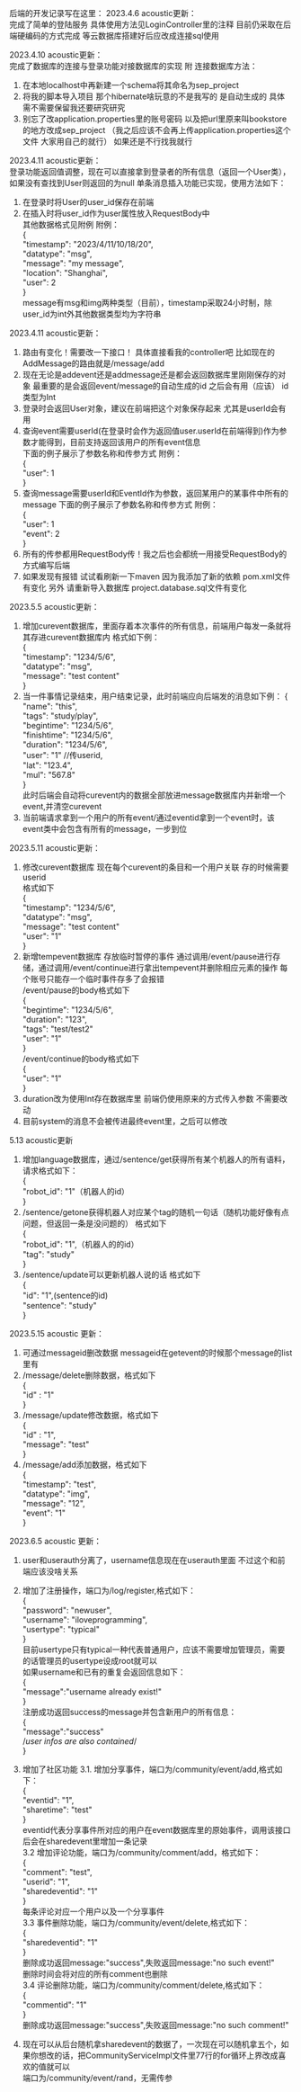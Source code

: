 后端的开发记录写在这里：
2023.4.6 acoustic更新：</br>
 完成了简单的登陆服务 具体使用方法见LoginController里的注释
 目前仍采取在后端硬编码的方式完成 等云数据库搭建好后应改成连接sql使用

2023.4.10 acoustic更新：</br>
  完成了数据库的连接与登录功能对接数据库的实现
  附 连接数据库方法：
  1. 在本地localhost中再新建一个schema将其命名为sep_project
  2. 将我的脚本导入项目 那个hibernate啥玩意的不是我写的 是自动生成的 具体需不需要保留我还要研究研究
  3. 别忘了改application.properties里的账号密码 以及把url里原来叫bookstore的地方改成sep_project
  （我之后应该不会再上传application.properties这个文件 大家用自己的就行）
  如果还是不行找我就行

2023.4.11 acoustic更新：</br>
  登录功能返回值调整，现在可以直接拿到登录者的所有信息（返回一个User类），如果没有查找到User则返回的为null
  单条消息插入功能已实现，使用方法如下：
  1. 在登录时将User的user_id保存在前端
  2. 在插入时将user_id作为user属性放入RequestBody中</br>
   其他数据格式见附例
   附例：</br>
{</br>
    "timestamp": "2023/4/11/10/18/20",</br>
    "datatype": "msg",</br>
    "message": "my message",</br>
    "location": "Shanghai",</br>
    "user": 2</br>
}</br>
    message有msg和img两种类型（目前），timestamp采取24小时制，除user_id为int外其他数据类型均为字符串

2023.4.11 acoustic更新：</br>
  1. 路由有变化！需要改一下接口！ 具体直接看我的controller吧 比如现在的AddMessage的路由就是/message/add
  2. 现在无论是addevent还是addmessage还是都会返回数据库里刚刚保存的对象 最重要的是会返回event/message的自动生成的id 之后会有用（应该）
  id类型为Int
  3. 登录时会返回User对象，建议在前端把这个对象保存起来 尤其是userId会有用
  4. 查询event需要userId(在登录时会作为返回值user.userId在前端得到)作为参数才能得到，目前支持返回该用户的所有event信息</br>
下面的例子展示了参数名称和传参方式
附例：</br>
{</br>
  "user": 1</br>
}</br>
  5. 查询message需要userId和EventId作为参数，返回某用户的某事件中所有的message
     下面的例子展示了参数名称和传参方式
     附例：</br>
     {</br>
     "user": 1</br>
     "event": 2</br>
     }</br>
  6. 所有的传参都用RequestBody传！我之后也会都统一用接受RequestBody的方式编写后端
  7. 如果发现有报错 试试看刷新一下maven 因为我添加了新的依赖 pom.xml文件有变化
  另外 请重新导入数据库 project.database.sql文件有变化

2023.5.5 acoustic更新：</br>
1. 增加curevent数据库，里面存着本次事件的所有信息，前端用户每发一条就将其存进curevent数据库内
    格式如下例：</br>
    {</br>
        "timestamp": "1234/5/6",</br>
        "datatype": "msg",</br>
        "message": "test content"</br>
    }</br>
2. 当一件事情记录结束，用户结束记录，此时前端应向后端发的消息如下例：
    {</br>
        "name": "this",</br>
        "tags": "study/play",</br>
        "begintime": "1234/5/6",</br>
        "finishtime": "1234/5/6",</br>
        "duration": "1234/5/6",</br>
        "user": "1"  //传userid,</br>
        "lat":  "123.4",</br>
        "mul":  "567.8"</br>
    }</br>
此时后端会自动将curevent内的数据全部放进message数据库内并新增一个event,并清空curevent</br>
3. 当前端请求拿到一个用户的所有event/通过eventid拿到一个event时，该event类中会包含有所有的message，一步到位</br>


2023.5.11 acoustic更新：</br>
1. 修改curevent数据库 现在每个curevent的条目和一个用户关联 存的时候需要userid</br>
    格式如下</br>
   {</br>
   "timestamp": "1234/5/6",</br>
   "datatype": "msg",</br>
   "message": "test content"</br>
   "user": "1"</br>
   }</br>
2. 新增tempevent数据库 存放临时暂停的事件 通过调用/event/pause进行存储，通过调用/event/continue进行拿出tempevent并删除相应元素的操作
每个账号只能存一个临时事件存多了会报错</br>
    /event/pause的body格式如下</br>
   {</br>
   "begintime": "1234/5/6",</br>
   "duration": "123",</br>
   "tags": "test/test2"</br>
   "user": "1"</br>
   }</br>
    /event/continue的body格式如下</br>
   {</br>
   "user": "1"</br>
   }</br>
3. duration改为使用Int存在数据库里 前端仍使用原来的方式传入参数 不需要改动
4. 目前system的消息不会被传进最终event里，之后可以修改

5.13 acoustic更新</br>
1. 增加language数据库，通过/sentence/get获得所有某个机器人的所有语料，请求格式如下：</br>
{</br>
    "robot_id": "1"（机器人的id）</br>
}</br>
2. /sentence/getone获得机器人对应某个tag的随机一句话（随机功能好像有点问题，但返回一条是没问题的）
格式如下</br>
{</br>
    "robot_id": "1",（机器人的的id）</br>
    "tag": "study"</br>
}</br>
3. /sentence/update可以更新机器人说的话
格式如下</br>
{</br>
    "id": "1",(sentence的id)</br>
    "sentence": "study"</br>
}</br>

2023.5.15 acoustic 更新：</br>
1. 可通过messageid删改数据 messageid在getevent的时候那个message的list里有
2. /message/delete删除数据，格式如下</br>
{</br>
    "id" : "1"</br>
}</br>
3. /message/update修改数据，格式如下</br>
   {</br>
    "id" : "1",</br>
    "message": "test"</br>
   }</br>
4. /message/add添加数据，格式如下</br>
   {</br>
   "timestamp": "test",</br>
   "datatype": "img",</br>
   "message": "12",</br>
   "event": "1"</br>
   }</br>

2023.6.5 acoustic 更新：</br>
1. user和userauth分离了，username信息现在在userauth里面 不过这个和前端应该没啥关系
2. 增加了注册操作，端口为/log/register,格式如下：</br>
   {</br>
   "password": "newuser",</br>
   "username": "iloveprogramming",</br>
   "usertype": "typical"</br>
   }</br>
目前usertype只有typical一种代表普通用户，应该不需要增加管理员，需要的话管理员的usertype设成root就可以</br>
如果username和已有的重复会返回信息如下：</br>
{</br>
    "message":"username already exist!"</br>
}</br>
注册成功返回success的message并包含新用户的所有信息：</br>
   {</br>
   "message":"success"</br>
    /*user infos are also contained*/</br>
   }</br>
3. 增加了社区功能
3.1. 增加分享事件，端口为/community/event/add,格式如下：</br>
{</br>
    "eventid": "1",</br>
    "sharetime": "test"</br>
}</br>
eventid代表分享事件所对应的用户在event数据库里的原始事件，调用该接口后会在sharedevent里增加一条记录</br>
3.2 增加评论功能，端口为/community/comment/add，格式如下：</br>
{</br>
    "comment": "test",</br>
    "userid": "1",</br>
    "sharedeventid": "1"</br>
}</br>
每条评论对应一个用户以及一个分享事件</br>
3.3 事件删除功能，端口为/community/event/delete,格式如下：</br>
   {</br>
   "sharedeventid": "1"</br>
   }</br>
   删除成功返回message:"success",失败返回message:"no such event!"</br>
删除时间会将对应的所有comment也删除</br>
3.4 评论删除功能，端口为/community/comment/delete,格式如下：</br>
   {</br>
   "commentid": "1"</br>
   }</br>
删除成功返回message:"success",失败返回message:"no such comment!"</br>

4. 现在可以从后台随机拿sharedevent的数据了，一次现在可以随机拿五个，如果你想改的话，把CommunityServiceImpl文件里77行的for循环上界改成喜欢的值就可以</br>
端口为/community/event/rand，无需传参</br>
